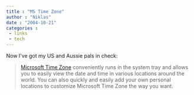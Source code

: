 ```yaml
---
title : "MS Time Zone"
author : "Niklas"
date : "2004-10-21"
categories : 
 - links
 - tech
---
```


Now I've got my US and Aussie pals in check:

> [Microsoft Time Zone](http://www.microsoft.com/downloads/details.aspx?FamilyID=bff59fcf-3148-40b8-a286-fe7274f6e4d8&DisplayLang=en) conveniently runs in the system tray and allows you to easily view the date and time in various locations around the world. You can also quickly and easily add your own personal locations to customize Microsoft Time Zone the way you want.
